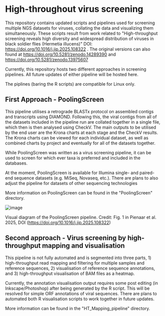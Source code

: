 # High-throughout virus screening
This repository contains updated scripts and pipelines used for screening multiple NGS datasets for viruses, collating the data and visualizing them simultaneously. These scripts result from work related to "High-throughput screening reveals high diversity and widespread distribution of viruses in black soldier flies (Hermetia illucens)" DOI: https://doi.org/10.1016/j.jip.2025.108322 . The original versions can also found at https://doi.org/10.5281/zenodo.14289390 and https://doi.org/10.5281/zenodo.13975607


Currently, this repository hosts two different approaches in screening pipelines. All future updates of either pipeline will be hosted here.

The piplines (baring the R scripts) are compatible for Linux only.

## First Approach - PoolingScreen

This pipeline utilises a retrograde BLASTx protocol on assembled contigs and transcripts using DIAMOND. Following this, the viral contigs from all of the datasets included in the pipeline run are collated together in a single file, which then is then analysed using CheckV. The main outputs to be utilised by the end user are the Krona charts at each stage and the CheckV results. The Krona charts can be viewed for each individual dataset, as well as combined charts by project and eventually for all of the datasets together.

While PoolingScreen was written as a virus screening pipeline, it can be used to screen for which ever taxa is preferred and included in the databases.

At the moment, PoolingScreen is available for Illumina single- and paired-end sequence datasets (e.g. MiSeq, Novaseq, etc.). There are plans to also adjust the pipeline for datasets of other sequencing technologies
    
More information on PoolingScreen can be found in the "PoolingScreen" directory.

![image](https://github.com/user-attachments/assets/08ee1cc7-2ce6-435d-88b8-e0d6e9317c57)

Visual diagram of the PoolingScreen pipeline.
Credit: Fig. 1 in Pienaar et al. 2025, DOI (https://doi.org/10.1016/j.jip.2025.108322)


## Second approach - Virus screening by high-throughput mapping and visualisation  

This pipeline is not fully automated and is segmented into three parts, 1) high-throughput read mapping and filtering for multiple samples and reference sequences, 2) visualisation of reference sequence annotations, and 3) high-throughput visualisation of BAM files as a heatmap.

Currently, the annotation visualisation output requires some post editing (in Inkscape/Photoshop) after being generated by the R script. This will be resolved for simple ORF annotations of viral sequences.
There are plans to automated both R visualisation scripts to work together in future updates.

More information can be found in the "HT_Mapping_pipeline" directory.


